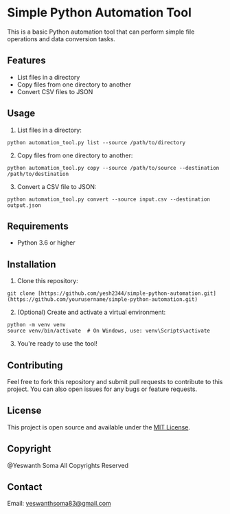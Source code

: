 # Simple Python Automation Tool

This is a basic Python automation tool that can perform simple file operations and data conversion tasks.

## Features

- List files in a directory
- Copy files from one directory to another
- Convert CSV files to JSON

## Usage

1. List files in a directory:
```
python automation_tool.py list --source /path/to/directory
```
2. Copy files from one directory to another:
```
python automation_tool.py copy --source /path/to/source --destination /path/to/destination
```
3. Convert a CSV file to JSON:
```
python automation_tool.py convert --source input.csv --destination output.json
```

## Requirements

- Python 3.6 or higher

## Installation

1. Clone this repository:
```
git clone [https://github.com/yesh2344/simple-python-automation.git](https://github.com/yourusername/simple-python-automation.git)
```
2. (Optional) Create and activate a virtual environment:
```
python -m venv venv
source venv/bin/activate  # On Windows, use: venv\Scripts\activate
```

3. You're ready to use the tool!

## Contributing

Feel free to fork this repository and submit pull requests to contribute to this project. You can also open issues for any bugs or feature requests.

## License

This project is open source and available under the [MIT License](LICENSE).

## Copyright

@Yeswanth Soma All Copyrights Reserved

## Contact

Email: yeswanthsoma83@gmail.com
